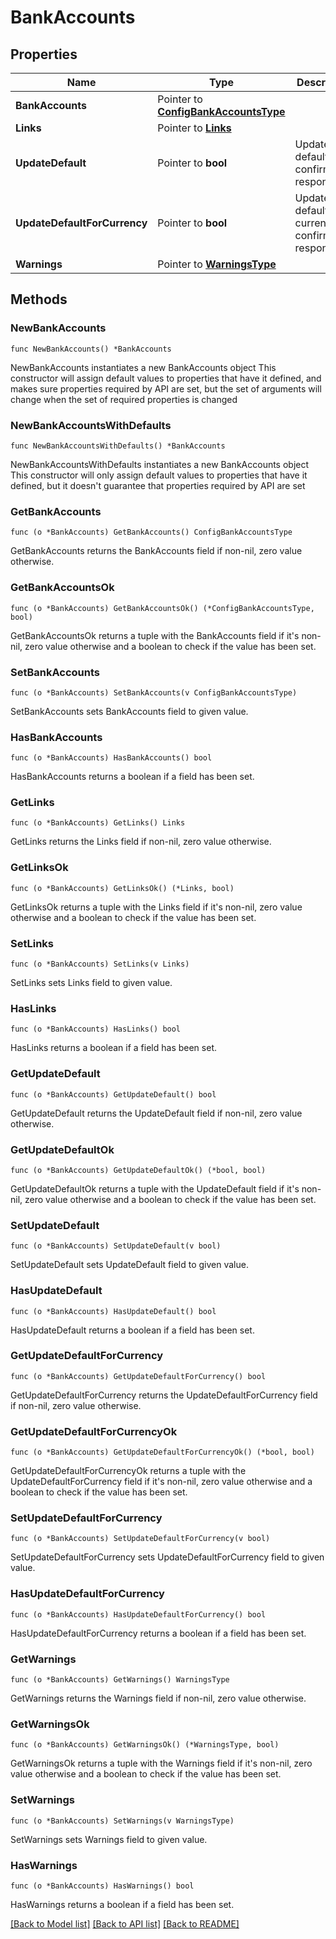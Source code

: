 # BankAccounts

## Properties

Name | Type | Description | Notes
------------ | ------------- | ------------- | -------------
**BankAccounts** | Pointer to [**ConfigBankAccountsType**](ConfigBankAccountsType.md) |  | [optional] 
**Links** | Pointer to [**Links**](Links.md) |  | [optional] 
**UpdateDefault** | Pointer to **bool** | Update default confirmation response | [optional] 
**UpdateDefaultForCurrency** | Pointer to **bool** | Update default for currency confirmation response | [optional] 
**Warnings** | Pointer to [**WarningsType**](WarningsType.md) |  | [optional] 

## Methods

### NewBankAccounts

`func NewBankAccounts() *BankAccounts`

NewBankAccounts instantiates a new BankAccounts object
This constructor will assign default values to properties that have it defined,
and makes sure properties required by API are set, but the set of arguments
will change when the set of required properties is changed

### NewBankAccountsWithDefaults

`func NewBankAccountsWithDefaults() *BankAccounts`

NewBankAccountsWithDefaults instantiates a new BankAccounts object
This constructor will only assign default values to properties that have it defined,
but it doesn't guarantee that properties required by API are set

### GetBankAccounts

`func (o *BankAccounts) GetBankAccounts() ConfigBankAccountsType`

GetBankAccounts returns the BankAccounts field if non-nil, zero value otherwise.

### GetBankAccountsOk

`func (o *BankAccounts) GetBankAccountsOk() (*ConfigBankAccountsType, bool)`

GetBankAccountsOk returns a tuple with the BankAccounts field if it's non-nil, zero value otherwise
and a boolean to check if the value has been set.

### SetBankAccounts

`func (o *BankAccounts) SetBankAccounts(v ConfigBankAccountsType)`

SetBankAccounts sets BankAccounts field to given value.

### HasBankAccounts

`func (o *BankAccounts) HasBankAccounts() bool`

HasBankAccounts returns a boolean if a field has been set.

### GetLinks

`func (o *BankAccounts) GetLinks() Links`

GetLinks returns the Links field if non-nil, zero value otherwise.

### GetLinksOk

`func (o *BankAccounts) GetLinksOk() (*Links, bool)`

GetLinksOk returns a tuple with the Links field if it's non-nil, zero value otherwise
and a boolean to check if the value has been set.

### SetLinks

`func (o *BankAccounts) SetLinks(v Links)`

SetLinks sets Links field to given value.

### HasLinks

`func (o *BankAccounts) HasLinks() bool`

HasLinks returns a boolean if a field has been set.

### GetUpdateDefault

`func (o *BankAccounts) GetUpdateDefault() bool`

GetUpdateDefault returns the UpdateDefault field if non-nil, zero value otherwise.

### GetUpdateDefaultOk

`func (o *BankAccounts) GetUpdateDefaultOk() (*bool, bool)`

GetUpdateDefaultOk returns a tuple with the UpdateDefault field if it's non-nil, zero value otherwise
and a boolean to check if the value has been set.

### SetUpdateDefault

`func (o *BankAccounts) SetUpdateDefault(v bool)`

SetUpdateDefault sets UpdateDefault field to given value.

### HasUpdateDefault

`func (o *BankAccounts) HasUpdateDefault() bool`

HasUpdateDefault returns a boolean if a field has been set.

### GetUpdateDefaultForCurrency

`func (o *BankAccounts) GetUpdateDefaultForCurrency() bool`

GetUpdateDefaultForCurrency returns the UpdateDefaultForCurrency field if non-nil, zero value otherwise.

### GetUpdateDefaultForCurrencyOk

`func (o *BankAccounts) GetUpdateDefaultForCurrencyOk() (*bool, bool)`

GetUpdateDefaultForCurrencyOk returns a tuple with the UpdateDefaultForCurrency field if it's non-nil, zero value otherwise
and a boolean to check if the value has been set.

### SetUpdateDefaultForCurrency

`func (o *BankAccounts) SetUpdateDefaultForCurrency(v bool)`

SetUpdateDefaultForCurrency sets UpdateDefaultForCurrency field to given value.

### HasUpdateDefaultForCurrency

`func (o *BankAccounts) HasUpdateDefaultForCurrency() bool`

HasUpdateDefaultForCurrency returns a boolean if a field has been set.

### GetWarnings

`func (o *BankAccounts) GetWarnings() WarningsType`

GetWarnings returns the Warnings field if non-nil, zero value otherwise.

### GetWarningsOk

`func (o *BankAccounts) GetWarningsOk() (*WarningsType, bool)`

GetWarningsOk returns a tuple with the Warnings field if it's non-nil, zero value otherwise
and a boolean to check if the value has been set.

### SetWarnings

`func (o *BankAccounts) SetWarnings(v WarningsType)`

SetWarnings sets Warnings field to given value.

### HasWarnings

`func (o *BankAccounts) HasWarnings() bool`

HasWarnings returns a boolean if a field has been set.


[[Back to Model list]](../README.md#documentation-for-models) [[Back to API list]](../README.md#documentation-for-api-endpoints) [[Back to README]](../README.md)


